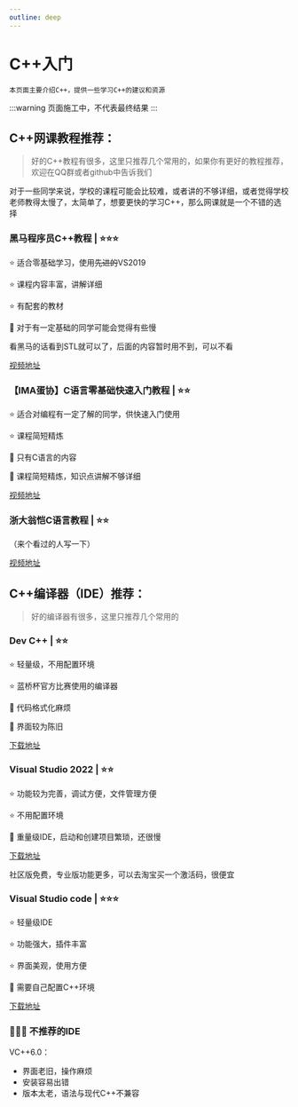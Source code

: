 ```yaml
---
outline: deep
---
```

# C++入门

```
本页面主要介绍C++，提供一些学习C++的建议和资源
```

:::warning
页面施工中，不代表最终结果
:::




## C++网课教程推荐：

> 好的C++教程有很多，这里只推荐几个常用的，如果你有更好的教程推荐，欢迎在QQ群或者github中告诉我们


对于一些同学来说，学校的课程可能会比较难，或者讲的不够详细，或者觉得学校老师教得太慢了，太简单了，想要更快的学习C++，那么网课就是一个不错的选择
### 黑马程序员C++教程 | ⭐⭐⭐

⭐ 适合零基础学习，使用~~先进的~~VS2019

⭐ 课程内容丰富，讲解详细

⭐ 有配套的教材

🚨 对于有一定基础的同学可能会觉得有些慢

看黑马的话看到STL就可以了，后面的内容暂时用不到，可以不看

[视频地址](https://www.bilibili.com/video/BV1et411b73Z/)

### 【IMA蛋协】C语言零基础快速入门教程 | ⭐⭐

⭐ 适合对编程有一定了解的同学，供快速入门使用

⭐ 课程简短精炼

🚨 只有C语言的内容

🚨 课程简短精炼，知识点讲解不够详细

[视频地址](https://www.bilibili.com/video/BV1364y1c739)

### 浙大翁恺C语言教程 | ⭐⭐

（来个看过的人写一下）

[视频地址](https://www.bilibili.com/video/BV1dr4y1n7vA)

## C++编译器（IDE）推荐：

> 好的编译器有很多，这里只推荐几个常用的
### Dev C++ | ⭐⭐
⭐ 轻量级，不用配置环境

⭐ 蓝桥杯官方比赛使用的编译器

🚨 代码格式化麻烦

🚨 界面较为陈旧

[下载地址](https://sourceforge.net/projects/orwelldevcpp/)

### Visual Studio 2022 | ⭐⭐

⭐ 功能较为完善，调试方便，文件管理方便

⭐ 不用配置环境

🚨 重量级IDE，启动和创建项目繁琐，还很慢

[下载地址](https://visualstudio.microsoft.com/zh-hans/)

社区版免费，专业版功能更多，可以去淘宝买一个激活码，很便宜

### Visual Studio code | ⭐⭐⭐

⭐ 轻量级IDE

⭐ 功能强大，插件丰富

⭐ 界面美观，使用方便

🚨 需要自己配置C++环境

[下载地址](https://code.visualstudio.com/)

###  🚨🚨🚨 不推荐的IDE

VC++6.0：
- 界面老旧，操作麻烦
- 安装容易出错
- 版本太老，语法与现代C++不兼容